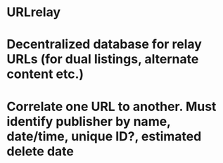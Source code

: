 # URLrelay
# Decentralized database for relay URLs (for dual listings, alternate content etc.)

# Correlate one URL to another. Must identify publisher by name, date/time, unique ID?, estimated delete date

